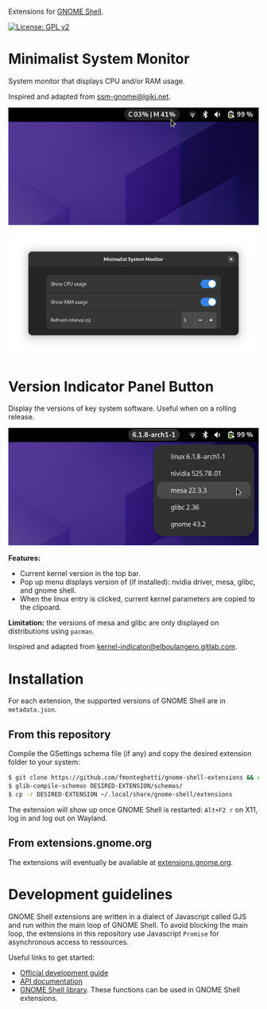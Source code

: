 Extensions for [GNOME Shell](https://gitlab.gnome.org/GNOME/gnome-shell).

 [![License: GPL v2](https://img.shields.io/badge/License-GPL_v2-blue.svg)](https://www.gnu.org/licenses/old-licenses/gpl-2.0.en.html)

# Minimalist System Monitor

System monitor that displays CPU and/or RAM usage.

Inspired and adapted from [ssm-gnome@lgiki.net](https://extensions.gnome.org/extension/4506/simple-system-monitor/).

![image](img/MSMScreenshot.png)

![image](img/MSMScreenshotSettings.png)

# Version Indicator Panel Button

Display the versions of key system software. Useful when on a rolling release.

![image](img/VersionIndicatorScreenshot.png)

**Features:**
- Current kernel version in the top bar.
- Pop up menu displays version of (if installed): nvidia driver, mesa, glibc, and gnome shell.
- When the linux entry is clicked, current kernel parameters are copied to the clipoard.

**Limitation:** the versions of mesa and glibc are only displayed on distributions using `pacman`.


Inspired and adapted from [kernel-indicator@elboulangero.gitlab.com](https://extensions.gnome.org/extension/2512/kernel-indicator/).


# Installation

For each extension, the supported versions of GNOME Shell are in `metadata.json`.

## From this repository

Compile the GSettings schema file (if any) and copy the desired extension folder to your system:


```bash
$ git clone https://github.com/fmonteghetti/gnome-shell-extensions && cd gnome-shell-extensions
$ glib-compile-schemas DESIRED-EXTENSION/schemas/
$ cp -r DESIRED-EXTENSION ~/.local/share/gnome-shell/extensions
```

The extension will show up once GNOME Shell is restarted: `Alt+F2 r` on X11, log in and log out on Wayland.

## From extensions.gnome.org

The extensions will eventually be available at [extensions.gnome.org](https://extensions.gnome.org).

# Development guidelines

GNOME Shell extensions are written in a dialect of Javascript called GJS and run within the main loop of GNOME Shell. To avoid blocking the main loop, the extensions in this repository use Javascript `Promise` for asynchronous access to ressources.

Useful links to get started:

- [Official development guide](https://gjs.guide/extensions/)
- [API documentation](https://gjs-docs.gnome.org/)
- [GNOME Shell library](https://gitlab.gnome.org/GNOME/gnome-shell/-/tree/main/js). These functions can be used in GNOME Shell extensions.